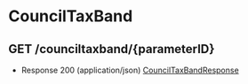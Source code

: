# CouncilTaxBand


## GET /counciltaxband/{parameterID}
- Response 200 (application/json)
[CouncilTaxBandResponse](CouncilTaxBandResponse.md)

